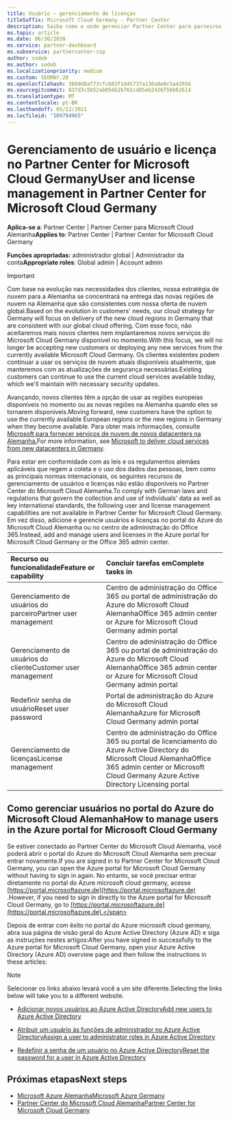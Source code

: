 ```yaml
---
title: Usuário – gerenciamento de licenças
titleSuffix: Microsoft Cloud Germany - Partner Center
description: Saiba como e onde gerenciar Partner Center para parceiros, clientes e licenças do Microsoft Cloud Alemanha, bem como redefinições de senha.
ms.topic: article
ms.date: 06/30/2020
ms.service: partner-dashboard
ms.subservice: partnercenter-csp
author: sodeb
ms.author: sodeb
ms.localizationpriority: medium
ms.custom: SEOMAY.20
ms.openlocfilehash: 3889d0af73cfc683f1d45737a136a8e0c5a42656
ms.sourcegitcommit: 837d3c5b52ab056b2b761cd85eb2426f56b62614
ms.translationtype: MT
ms.contentlocale: pt-BR
ms.lasthandoff: 05/12/2021
ms.locfileid: "109794965"
---
```

# <a name="user-and-license-management-in-partner-center-for-microsoft-cloud-germany"></a><span data-ttu-id="cea7e-103">Gerenciamento de usuário e licença no Partner Center for Microsoft Cloud Germany</span><span class="sxs-lookup"><span data-stu-id="cea7e-103">User and license management in Partner Center for Microsoft Cloud Germany</span></span>

<span data-ttu-id="cea7e-104">**Aplica-se a**: Partner Center | Partner Center para Microsoft Cloud Alemanha</span><span class="sxs-lookup"><span data-stu-id="cea7e-104">**Applies to**: Partner Center | Partner Center for Microsoft Cloud Germany</span></span>

<span data-ttu-id="cea7e-105">**Funções apropriadas:** administrador global | Administrador da conta</span><span class="sxs-lookup"><span data-stu-id="cea7e-105">**Appropriate roles**: Global admin | Account admin</span></span>

> [!IMPORTANT]
> <span data-ttu-id="cea7e-106">Com base na evolução nas necessidades dos clientes, nossa estratégia de nuvem para a Alemanha se concentrará na entrega das novas regiões de nuvem na Alemanha que são consistentes com nossa oferta de nuvem global.</span><span class="sxs-lookup"><span data-stu-id="cea7e-106">Based on the evolution in customers' needs, our cloud strategy for Germany will focus on delivery of the new cloud regions in Germany that are consistent with our global cloud offering.</span></span> <span data-ttu-id="cea7e-107">Com esse foco, não aceitaremos mais novos clientes nem implantaremos novos serviços do Microsoft Cloud Germany disponível no momento.</span><span class="sxs-lookup"><span data-stu-id="cea7e-107">With this focus, we will no longer be accepting new customers or deploying any new services from the currently available Microsoft Cloud Germany.</span></span> <span data-ttu-id="cea7e-108">Os clientes existentes podem continuar a usar os serviços de nuvem atuais disponíveis atualmente, que manteremos com as atualizações de segurança necessárias.</span><span class="sxs-lookup"><span data-stu-id="cea7e-108">Existing customers can continue to use the current cloud services available today, which we'll maintain with necessary security updates.</span></span>
>  
> <span data-ttu-id="cea7e-109">Avançando, novos clientes têm a opção de usar as regiões europeias disponíveis no momento ou as novas regiões na Alemanha quando eles se tornarem disponíveis.</span><span class="sxs-lookup"><span data-stu-id="cea7e-109">Moving forward, new customers have the option to use the currently available European regions or the new regions in Germany when they become available.</span></span> <span data-ttu-id="cea7e-110">Para obter mais informações, consulte [Microsoft para fornecer serviços de nuvem de novos datacenters na Alemanha.](https://news.microsoft.com/europe/2018/08/31/microsoft-to-deliver-cloud-services-from-new-datacentres-in-germany-in-2019-to-meet-evolving-customer-needs/)</span><span class="sxs-lookup"><span data-stu-id="cea7e-110">For more information, see [Microsoft to deliver cloud services from new datacenters in Germany](https://news.microsoft.com/europe/2018/08/31/microsoft-to-deliver-cloud-services-from-new-datacentres-in-germany-in-2019-to-meet-evolving-customer-needs/).</span></span>

<span data-ttu-id="cea7e-111">Para estar em conformidade com as leis e os regulamentos alemães aplicáveis que regem a coleta e o uso dos dados das pessoas, bem como as principais normas internacionais, os seguintes recursos de gerenciamento de usuários e licenças não estão disponíveis no Partner Center do Microsoft Cloud Alemanha.</span><span class="sxs-lookup"><span data-stu-id="cea7e-111">To comply with German laws and regulations that govern the collection and use of individuals' data as well as key international standards, the following user and license management capabilities are not available in Partner Center for Microsoft Cloud Germany.</span></span> <span data-ttu-id="cea7e-112">Em vez disso, adicione e gerencie usuários e licenças no portal do Azure do Microsoft Cloud Alemanha ou no centro de administração do Office 365.</span><span class="sxs-lookup"><span data-stu-id="cea7e-112">Instead, add and manage users and licenses in the Azure portal for Microsoft Cloud Germany or the Office 365 admin center.</span></span>

<span data-ttu-id="cea7e-113">Recurso ou funcionalidade</span><span class="sxs-lookup"><span data-stu-id="cea7e-113">Feature or capability</span></span> | <span data-ttu-id="cea7e-114">Concluir tarefas em</span><span class="sxs-lookup"><span data-stu-id="cea7e-114">Complete tasks in</span></span>
:--- | :---
<span data-ttu-id="cea7e-115">Gerenciamento de usuários do parceiro</span><span class="sxs-lookup"><span data-stu-id="cea7e-115">Partner user management</span></span> | <span data-ttu-id="cea7e-116">Centro de administração do Office 365 ou portal de administração do Azure do Microsoft Cloud Alemanha</span><span class="sxs-lookup"><span data-stu-id="cea7e-116">Office 365 admin center or Azure for Microsoft Cloud Germany admin portal</span></span>
<span data-ttu-id="cea7e-117">Gerenciamento de usuários do cliente</span><span class="sxs-lookup"><span data-stu-id="cea7e-117">Customer user management</span></span> | <span data-ttu-id="cea7e-118">Centro de administração do Office 365 ou portal de administração do Azure do Microsoft Cloud Alemanha</span><span class="sxs-lookup"><span data-stu-id="cea7e-118">Office 365 admin center or Azure for Microsoft Cloud Germany admin portal</span></span>
<span data-ttu-id="cea7e-119">Redefinir senha de usuário</span><span class="sxs-lookup"><span data-stu-id="cea7e-119">Reset user password</span></span> | <span data-ttu-id="cea7e-120">Portal de administração do Azure do Microsoft Cloud Alemanha</span><span class="sxs-lookup"><span data-stu-id="cea7e-120">Azure for Microsoft Cloud Germany admin portal</span></span>
<span data-ttu-id="cea7e-121">Gerenciamento de licenças</span><span class="sxs-lookup"><span data-stu-id="cea7e-121">License management</span></span> | <span data-ttu-id="cea7e-122">Centro de administração do Office 365 ou portal de licenciamento do Azure Active Directory do Microsoft Cloud Alemanha</span><span class="sxs-lookup"><span data-stu-id="cea7e-122">Office 365 admin center or Microsoft Cloud Germany Azure Active Directory Licensing portal</span></span>

## <a name="how-to-manage-users-in-the-azure-portal-for-microsoft-cloud-germany"></a><span data-ttu-id="cea7e-123">Como gerenciar usuários no portal do Azure do Microsoft Cloud Alemanha</span><span class="sxs-lookup"><span data-stu-id="cea7e-123">How to manage users in the Azure portal for Microsoft Cloud Germany</span></span> 

<span data-ttu-id="cea7e-124">Se estiver conectado ao Partner Center do Microsoft Cloud Alemanha, você poderá abrir o portal do Azure do Microsoft Cloud Alemanha sem precisar entrar novamente.</span><span class="sxs-lookup"><span data-stu-id="cea7e-124">If you are signed in to Partner Center for Microsoft Cloud Germany, you can open the Azure portal for Microsoft Cloud Germany without having to sign in again.</span></span> <span data-ttu-id="cea7e-125">No entanto, se você precisar entrar diretamente no portal do Azure microsoft cloud germany, acesse [https://portal.microsoftazure.de](https://portal.microsoftazure.de) .</span><span class="sxs-lookup"><span data-stu-id="cea7e-125">However, if you need to sign in directly to the Azure portal for Microsoft Cloud Germany, go to [https://portal.microsoftazure.de](https://portal.microsoftazure.de).</span></span> 

<span data-ttu-id="cea7e-126">Depois de entrar com êxito no portal do Azure microsoft cloud germany, abra sua página de visão geral do Azure Active Directory (Azure AD) e siga as instruções nestes artigos:</span><span class="sxs-lookup"><span data-stu-id="cea7e-126">After you have signed in successfully to the Azure portal for Microsoft Cloud Germany, open your Azure Active Directory (Azure AD) overview page and then follow the instructions in these articles:</span></span>

> [!NOTE]  
> <span data-ttu-id="cea7e-127">Selecionar os links abaixo levará você a um site diferente.</span><span class="sxs-lookup"><span data-stu-id="cea7e-127">Selecting the links below will take you to a different website.</span></span>

-  [<span data-ttu-id="cea7e-128">Adicionar novos usuários ao Azure Active Directory</span><span class="sxs-lookup"><span data-stu-id="cea7e-128">Add new users to Azure Active Directory</span></span>](/azure/active-directory/active-directory-users-create-azure-portal)

-  [<span data-ttu-id="cea7e-129">Atribuir um usuário às funções de administrador no Azure Active Directory</span><span class="sxs-lookup"><span data-stu-id="cea7e-129">Assign a user to administrator roles in Azure Active Directory</span></span>](/azure/active-directory/active-directory-users-assign-role-azure-portal)

-  [<span data-ttu-id="cea7e-130">Redefinir a senha de um usuário no Azure Active Directory</span><span class="sxs-lookup"><span data-stu-id="cea7e-130">Reset the password for a user in Azure Active Directory</span></span>](/azure/active-directory/active-directory-users-reset-password-azure-portal)

## <a name="next-steps"></a><span data-ttu-id="cea7e-131">Próximas etapas</span><span class="sxs-lookup"><span data-stu-id="cea7e-131">Next steps</span></span>

-  [<span data-ttu-id="cea7e-132">Microsoft Azure Alemanha</span><span class="sxs-lookup"><span data-stu-id="cea7e-132">Microsoft Azure Germany</span></span>](https://azure.microsoft.com/global-infrastructure/germany/)
-  [<span data-ttu-id="cea7e-133">Partner Center do Microsoft Cloud Alemanha</span><span class="sxs-lookup"><span data-stu-id="cea7e-133">Partner Center for Microsoft Cloud Germany</span></span>](partner-center-for-microsoft-cloud-germany.md)
